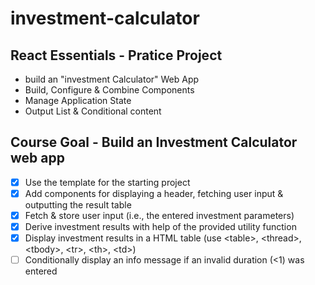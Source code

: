 # investment-calculator

## React Essentials - Pratice Project
- build an "investment Calculator" Web App
- Build, Configure & Combine Components
- Manage Application State
- Output List & Conditional content

## Course Goal - Build an Investment Calculator web app
- [X] Use the template for the starting project
- [X] Add components for displaying a header, fetching user input & outputting the result table
- [X] Fetch & store user input (i.e., the entered investment parameters)
- [X] Derive investment results with help of the provided utility function
- [X] Display investment results in a HTML table (use \<table>, \<thread>, \<tbody>, \<tr>, \<th>, \<td>)
- [ ] Conditionally display an info message if an invalid duration (<1) was entered